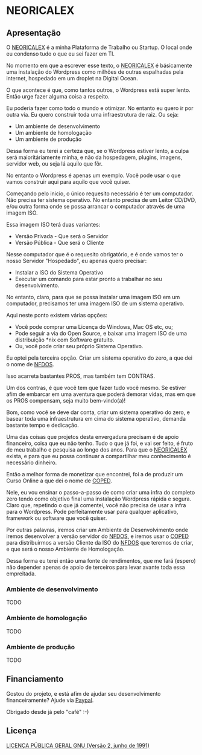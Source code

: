# NEORICALEX

## Apresentação

O [NEORICALEX](https://neoricalex.com.br) é a minha Plataforma de Trabalho ou Startup. O local onde eu condenso tudo o que eu sei fazer em TI.

No momento em que a escrever esse texto, o [NEORICALEX](https://neoricalex.com.br) é básicamente uma instalação do Wordpress como milhões de outras espalhadas pela internet, hospedado em um droplet na Digital Ocean.

O que acontece é que, como tantos outros, o Wordpress está super lento. Então urge fazer alguma coisa a respeito.

Eu poderia fazer como todo o mundo e otimizar. No entanto eu quero ir por outra via. Eu quero construir toda uma infraestrutura de raiz. Ou seja:

* Um ambiente de desenvolvimento
* Um ambiente de homologação
* Um ambiente de produção

Dessa forma eu terei a certeza que, se o Wordpress estiver lento, a culpa será maioritáriamente minha, e não da hospedagem, plugins, imagens, servidor web, ou seja lá aquilo que fôr.

No entanto o Wordpress é apenas um exemplo. Você pode usar o que vamos construir aqui para aquilo que você quiser.

Começando pelo inicio, o único requesito necessário é ter um computador. Não precisa ter sistema operativo. No entanto precisa de um Leitor CD/DVD, e/ou outra forma onde se possa arrancar o computador através de uma imagem ISO. 

Essa imagem ISO terá duas variantes:

* Versão Privada - Que será o Servidor
* Versão Pública - Que será o Cliente

Nesse computador que é o requesito obrigatório, e é onde vamos ter o nosso Servidor "Hospedado", eu apenas quero precisar:

* Instalar a ISO do Sistema Operativo
* Executar um comando para estar pronto a trabalhar no seu desenvolvimento.

No entanto, claro, para que se possa instalar uma imagem ISO em um computador, precisamos ter uma imagem ISO de um sistema operativo.

Aqui neste ponto existem várias opções:

* Você pode comprar uma Licença do Windows, Mac OS etc, ou;
* Pode seguir a via do Open Source, e baixar uma imagem ISO de uma distribuição *nix com Software gratuito.
* Ou, você pode criar seu próprio Sistema Operativo.

Eu optei pela terceira opção. Criar um sistema operativo do zero, a que dei o nome de [NFDOS](https://github.com/neoricalex/neoricalex/tree/master/coped/software/nfdos).

Isso acarreta bastantes PROS, mas também tem CONTRAS.

Um dos contras, é que você tem que fazer tudo você mesmo. Se estiver afim de embarcar em uma aventura que poderá demorar vidas, mas em que os PROS compensam, seja muito bem-vindo(a)!

Bom, como você se deve dar conta, criar um sistema operativo do zero, e basear toda uma infraestrutura em cima do sistema operativo, demanda bastante tempo e dedicação.

Uma das coisas que projetos desta envergadura precisam é de apoio financeiro, coisa que eu não tenho. Tudo o que já foi, e vai ser feito, é fruto de meu trabalho e pesquisa ao longo dos anos. Para que o [NEORICALEX](https://neoricalex.com.br/) exista, e para que eu possa continuar a compartilhar meu conhecimento é necessário dinheiro. 

Então a melhor forma de monetizar que encontrei, foi a de produzir um Curso Online a que dei o nome de [COPED](https://github.com/neoricalex/neoricalex/tree/master/coped).

Nele, eu vou ensinar o passo-a-passo de como criar uma infra do completo zero tendo como objetivo final uma instalação Wordpress rápida e segura. Claro que, repetindo o que já comentei, você não precisa de usar a infra para o Wordpress. Pode perfeitamente usar para qualquer aplicativo, framework ou software que você quiser.

Por outras palavras, iremos criar um Ambiente de Desenvolvimento onde iremos desenvolver a versão servidor do [NFDOS](https://github.com/neoricalex/neoricalex/tree/master/coped/software/nfdos), e iremos usar o  [COPED](https://github.com/neoricalex/neoricalex/tree/master/coped) para distribuirmos a versão Cliente da ISO do [NFDOS](https://github.com/neoricalex/neoricalex/tree/master/coped/software/nfdos) que teremos de criar, e que será o nosso Ambiente de Homologação.

Dessa forma eu terei então uma fonte de rendimentos, que me fará (espero) não depender apenas de apoio de terceiros para levar avante toda essa empreitada.

### Ambiente de desenvolvimento

TODO

### Ambiente de homologação

TODO

### Ambiente de produção

TODO

## Financiamento

Gostou do projeto, e está afim de ajudar seu desenvolvimento financeiramente?
Ajude via [Paypal](https://www.paypal.me/AleexFL).

Obrigado desde já pelo "café" :-)

## Licença

[LICENÇA PÚBLICA GERAL GNU (Versão 2, junho de 1991)](./LICENSE)

